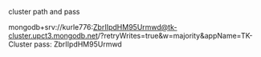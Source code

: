 cluster path and pass

mongodb+srv://kurle776:ZbrIIpdHM95Urmwd@tk-cluster.upct3.mongodb.net/?retryWrites=true&w=majority&appName=TK-Cluster
pass: ZbrIIpdHM95Urmwd

